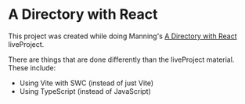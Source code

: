 # A Directory with React

This project was created while doing Manning's [A Directory with React](https://www.manning.com/liveprojectseries/directory-with-react) liveProject.

There are things that are done differently than the liveProject material. These include:

-   Using Vite with SWC (instead of just Vite)
-   Using TypeScript (instead of JavaScript)
